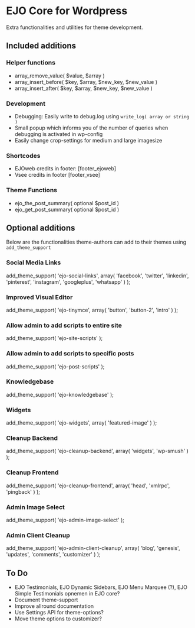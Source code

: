 # EJO Core for Wordpress
Extra functionalities and utilities for theme development. 

## Included additions

### Helper functions
* array_remove_value( $value, $array ) 
* array_insert_before( $key, $array, $new_key, $new_value ) 
* array_insert_after( $key, $array, $new_key, $new_value )

### Development
* Debugging: Easily write to debug.log using `write_log( array or string )`
* Small popup which informs you of the number of queries when debugging is activated in wp-config
* Easily change crop-settings for medium and large imagesize

### Shortcodes
* EJOweb credits in footer: [footer_ejoweb]
* Vsee credits in footer [footer_vsee]

### Theme Functions
* ejo_the_post_summary( optional $post_id )
* ejo_get_post_summary( optional $post_id )

## Optional additions
Below are the functionalities theme-authors can add to their themes using `add_theme_support`

### Social Media Links
add_theme_support( 'ejo-social-links', array( 'facebook', 'twitter', 'linkedin', 'pinterest', 'instagram', 'googleplus', 'whatsapp'	) );

### Improved Visual Editor
add_theme_support( 'ejo-tinymce', array( 'button', 'button-2', 'intro' ) );

### Allow admin to add scripts to entire site
add_theme_support( 'ejo-site-scripts' );

### Allow admin to add scripts to specific posts
add_theme_support( 'ejo-post-scripts' );

### Knowledgebase
add_theme_support( 'ejo-knowledgebase' );

### Widgets
add_theme_support( 'ejo-widgets', array( 'featured-image' ) );

### Cleanup Backend
add_theme_support( 'ejo-cleanup-backend', array( 'widgets', 'wp-smush' ) );

### Cleanup Frontend
add_theme_support( 'ejo-cleanup-frontend', array( 'head', 'xmlrpc', 'pingback' ) );

### Admin Image Select
add_theme_support( 'ejo-admin-image-select' );

### Admin Client Cleanup
add_theme_support( 'ejo-admin-client-cleanup', array( 'blog', 'genesis', 'updates', 'comments', 'customizer' ) );


## To Do
* EJO Testimonials, EJO Dynamic Sidebars, EJO Menu Marquee (?), EJO Simple Testimonials opnemen in EJO core?
* Document theme-support
* Improve allround documentation
* Use Settings API for theme-options?
* Move theme options to customizer?
